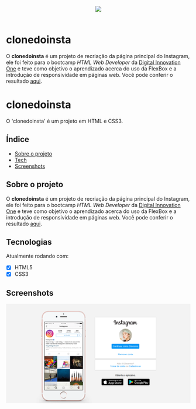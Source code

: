 <div align="center"><img src="http://img.shields.io/static/v1?label=STATUS&message=CONCLUIDO&color=brightgreen&style=for-the-badge"></div>
<br>
<h1>clonedoinsta</h1>
<p>O <strong>clonedoinsta</strong> é um projeto de recriação da página principal do Instagram, ele foi feito para o bootcamp <em>HTML Web Developer</em> da <a href="https://digitalinnovation.one">Digital Innovation One</a> e teve como objetivo o aprendizado acerca do uso da FlexBox e a introdução de responsividade em páginas web. Você pode conferir o resultado <a href="https://giovannacollares.github.io/clonedoinsta/">aqui</a>.</p>

# clonedoinsta
O 'clonedoinsta' é um projeto em HTML e CSS3.


## Índice
* [Sobre o projeto](#sobre-o-projeto)
* [Tech](#tecnologias)
* [Screenshots](#screenshots)

## Sobre o projeto

O <strong>clonedoinsta</strong> é um projeto de recriação da página principal do Instagram, ele foi feito para o bootcamp <em>HTML Web Developer</em> da <a href="https://digitalinnovation.one">Digital Innovation One</a> e teve como objetivo o aprendizado acerca do uso da FlexBox e a introdução de responsividade em páginas web. Você pode conferir o resultado <a href="https://giovannacollares.github.io/clonedoinsta/">aqui</a>.

	
## Tecnologias
Atualmente rodando com:

- [x] HTML5
- [x] CSS3

## Screenshots

<img src="/Screenshots/screenshot.png"> 
